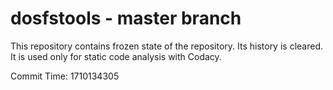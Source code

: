 # dosfstools - master branch

This repository contains frozen state of the repository.
Its history is cleared. It is used only for static code
analysis with Codacy.

Commit Time: 1710134305